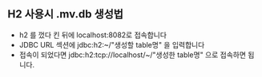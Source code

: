 ## H2 사용시 .mv.db 생성법

* h2 를 껐다 킨 뒤에 localhost:8082로 접속합니다
* JDBC URL 섹션에 jdbc:h2:~/"생성할 table명" 을 입력합니다
* 접속이 되었다면 jdbc:h2:tcp://localhost/~/"생성한 table명" 으로 접속하면 됩니다.